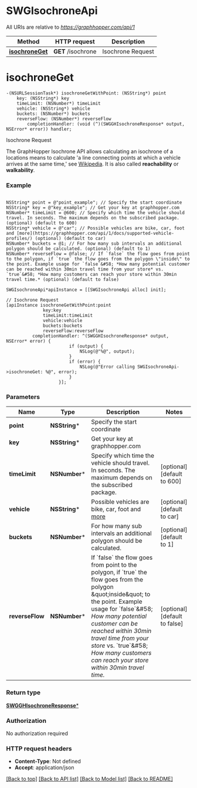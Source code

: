 # SWGIsochroneApi

All URIs are relative to *https://graphhopper.com/api/1*

Method | HTTP request | Description
------------- | ------------- | -------------
[**isochroneGet**](SWGIsochroneApi.md#isochroneget) | **GET** /isochrone | Isochrone Request


# **isochroneGet**
```objc
-(NSURLSessionTask*) isochroneGetWithPoint: (NSString*) point
    key: (NSString*) key
    timeLimit: (NSNumber*) timeLimit
    vehicle: (NSString*) vehicle
    buckets: (NSNumber*) buckets
    reverseFlow: (NSNumber*) reverseFlow
        completionHandler: (void (^)(SWGGHIsochroneResponse* output, NSError* error)) handler;
```

Isochrone Request

The GraphHopper Isochrone API allows calculating an isochrone of a locations means to calculate 'a line connecting points at which a vehicle arrives at the same time,' see [Wikipedia](http://en.wikipedia.org/wiki/Isochrone_map). It is also called **reachability** or **walkability**. 

### Example 
```objc

NSString* point = @"point_example"; // Specify the start coordinate
NSString* key = @"key_example"; // Get your key at graphhopper.com
NSNumber* timeLimit = @600; // Specify which time the vehicle should travel. In seconds. The maximum depends on the subscribed package. (optional) (default to 600)
NSString* vehicle = @"car"; // Possible vehicles are bike, car, foot and [more](https://graphhopper.com/api/1/docs/supported-vehicle-profiles/) (optional) (default to car)
NSNumber* buckets = @1; // For how many sub intervals an additional polygon should be calculated. (optional) (default to 1)
NSNumber* reverseFlow = @false; // If `false` the flow goes from point to the polygon, if `true` the flow goes from the polygon \"inside\" to the point. Example usage for `false`&#58; *How many potential customer can be reached within 30min travel time from your store* vs. `true`&#58; *How many customers can reach your store within 30min travel time.* (optional) (default to false)

SWGIsochroneApi*apiInstance = [[SWGIsochroneApi alloc] init];

// Isochrone Request
[apiInstance isochroneGetWithPoint:point
              key:key
              timeLimit:timeLimit
              vehicle:vehicle
              buckets:buckets
              reverseFlow:reverseFlow
          completionHandler: ^(SWGGHIsochroneResponse* output, NSError* error) {
                        if (output) {
                            NSLog(@"%@", output);
                        }
                        if (error) {
                            NSLog(@"Error calling SWGIsochroneApi->isochroneGet: %@", error);
                        }
                    }];
```

### Parameters

Name | Type | Description  | Notes
------------- | ------------- | ------------- | -------------
 **point** | **NSString***| Specify the start coordinate | 
 **key** | **NSString***| Get your key at graphhopper.com | 
 **timeLimit** | **NSNumber***| Specify which time the vehicle should travel. In seconds. The maximum depends on the subscribed package. | [optional] [default to 600]
 **vehicle** | **NSString***| Possible vehicles are bike, car, foot and [more](https://graphhopper.com/api/1/docs/supported-vehicle-profiles/) | [optional] [default to car]
 **buckets** | **NSNumber***| For how many sub intervals an additional polygon should be calculated. | [optional] [default to 1]
 **reverseFlow** | **NSNumber***| If &#x60;false&#x60; the flow goes from point to the polygon, if &#x60;true&#x60; the flow goes from the polygon \&quot;inside\&quot; to the point. Example usage for &#x60;false&#x60;&amp;#58; *How many potential customer can be reached within 30min travel time from your store* vs. &#x60;true&#x60;&amp;#58; *How many customers can reach your store within 30min travel time.* | [optional] [default to false]

### Return type

[**SWGGHIsochroneResponse***](SWGGHIsochroneResponse.md)

### Authorization

No authorization required

### HTTP request headers

 - **Content-Type**: Not defined
 - **Accept**: application/json

[[Back to top]](#) [[Back to API list]](../README.md#documentation-for-api-endpoints) [[Back to Model list]](../README.md#documentation-for-models) [[Back to README]](../README.md)


